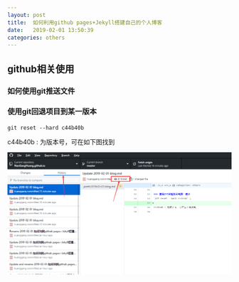 ```yaml
---
layout: post
title:  如何利用github pages+Jekyll搭建自己的个人博客
date:   2019-02-01 13:50:39
categories: others
---
```


## github相关使用

### 如何使用git推送文件


### 使用git回退项目到某一版本
```
git reset --hard c44b40b
```

 c44b40b : 为版本号，可在如下图找到

![git20190201](..\img\git20190201.png)